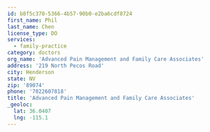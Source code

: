 ```yaml
---
id: b8f5c370-5366-4b57-90b0-e2ba6cdf8724
first_name: Phil
last_name: Chen
license_type: DO
services:
  - family-practice
category: doctors
org_name: 'Advanced Pain Management and Family Care Associates'
address: '219 North Pecos Road'
city: Henderson
state: NV
zip: '89074'
phone: '7022607818'
title: 'Advanced Pain Management and Family Care Associates'
_geoloc:
  lat: 36.0407
  lng: -115.1
---
```

